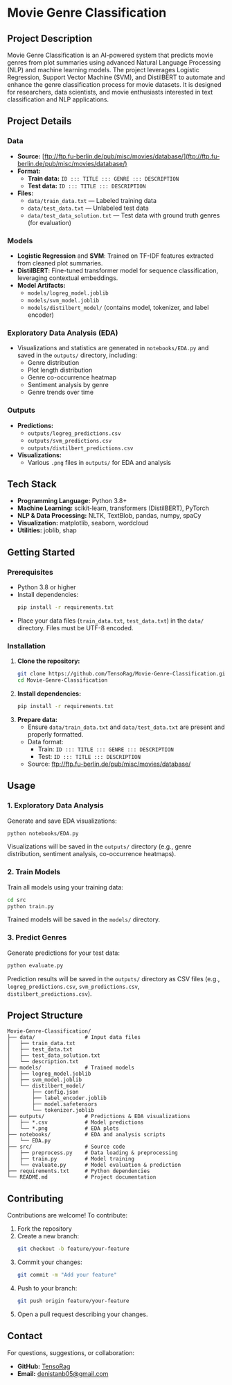 # Movie Genre Classification

## Project Description

Movie Genre Classification is an AI-powered system that predicts movie genres from plot summaries using advanced Natural Language Processing (NLP) and machine learning models. The project leverages Logistic Regression, Support Vector Machine (SVM), and DistilBERT to automate and enhance the genre classification process for movie datasets. It is designed for researchers, data scientists, and movie enthusiasts interested in text classification and NLP applications.

## Project Details

### Data
- **Source:** [ftp://ftp.fu-berlin.de/pub/misc/movies/database/](ftp://ftp.fu-berlin.de/pub/misc/movies/database/)
- **Format:**
  - **Train data:** `ID ::: TITLE ::: GENRE ::: DESCRIPTION`
  - **Test data:** `ID ::: TITLE ::: DESCRIPTION`
- **Files:**
  - `data/train_data.txt` — Labeled training data
  - `data/test_data.txt` — Unlabeled test data
  - `data/test_data_solution.txt` — Test data with ground truth genres (for evaluation)

### Models
- **Logistic Regression** and **SVM**: Trained on TF-IDF features extracted from cleaned plot summaries.
- **DistilBERT**: Fine-tuned transformer model for sequence classification, leveraging contextual embeddings.
- **Model Artifacts:**
  - `models/logreg_model.joblib`
  - `models/svm_model.joblib`
  - `models/distilbert_model/` (contains model, tokenizer, and label encoder)

### Exploratory Data Analysis (EDA)
- Visualizations and statistics are generated in `notebooks/EDA.py` and saved in the `outputs/` directory, including:
  - Genre distribution
  - Plot length distribution
  - Genre co-occurrence heatmap
  - Sentiment analysis by genre
  - Genre trends over time

### Outputs
- **Predictions:**
  - `outputs/logreg_predictions.csv`
  - `outputs/svm_predictions.csv`
  - `outputs/distilbert_predictions.csv`
- **Visualizations:**
  - Various `.png` files in `outputs/` for EDA and analysis

## Tech Stack

- **Programming Language:** Python 3.8+
- **Machine Learning:** scikit-learn, transformers (DistilBERT), PyTorch
- **NLP & Data Processing:** NLTK, TextBlob, pandas, numpy, spaCy
- **Visualization:** matplotlib, seaborn, wordcloud
- **Utilities:** joblib, shap

## Getting Started

### Prerequisites
- Python 3.8 or higher
- Install dependencies:
  ```bash
  pip install -r requirements.txt
  ```
- Place your data files (`train_data.txt`, `test_data.txt`) in the `data/` directory. Files must be UTF-8 encoded.

### Installation
1. **Clone the repository:**
   ```bash
   git clone https://github.com/TensoRag/Movie-Genre-Classification.git
   cd Movie-Genre-Classification
   ```
2. **Install dependencies:**
   ```bash
   pip install -r requirements.txt
   ```
3. **Prepare data:**
   - Ensure `data/train_data.txt` and `data/test_data.txt` are present and properly formatted.
   - Data format:
     - Train: `ID ::: TITLE ::: GENRE ::: DESCRIPTION`
     - Test:  `ID ::: TITLE ::: DESCRIPTION`
   - Source: ftp://ftp.fu-berlin.de/pub/misc/movies/database/

## Usage

### 1. Exploratory Data Analysis
Generate and save EDA visualizations:
```bash
python notebooks/EDA.py
```
Visualizations will be saved in the `outputs/` directory (e.g., genre distribution, sentiment analysis, co-occurrence heatmaps).

### 2. Train Models
Train all models using your training data:
```bash
cd src
python train.py
```
Trained models will be saved in the `models/` directory.

### 3. Predict Genres
Generate predictions for your test data:
```bash
python evaluate.py
```
Prediction results will be saved in the `outputs/` directory as CSV files (e.g., `logreg_predictions.csv`, `svm_predictions.csv`, `distilbert_predictions.csv`).

## Project Structure

```
Movie-Genre-Classification/
├── data/                # Input data files
│   ├── train_data.txt
│   ├── test_data.txt
│   ├── test_data_solution.txt
│   └── description.txt
├── models/              # Trained models
│   ├── logreg_model.joblib
│   ├── svm_model.joblib
│   └── distilbert_model/
│       ├── config.json
│       ├── label_encoder.joblib
│       ├── model.safetensors
│       └── tokenizer.joblib
├── outputs/             # Predictions & EDA visualizations
│   ├── *.csv            # Model predictions
│   └── *.png            # EDA plots
├── notebooks/           # EDA and analysis scripts
│   └── EDA.py
├── src/                 # Source code
│   ├── preprocess.py    # Data loading & preprocessing
│   ├── train.py         # Model training
│   └── evaluate.py      # Model evaluation & prediction
├── requirements.txt     # Python dependencies
└── README.md            # Project documentation
```

## Contributing

Contributions are welcome! To contribute:
1. Fork the repository
2. Create a new branch:
   ```bash
   git checkout -b feature/your-feature
   ```
3. Commit your changes:
   ```bash
   git commit -m "Add your feature"
   ```
4. Push to your branch:
   ```bash
   git push origin feature/your-feature
   ```
5. Open a pull request describing your changes.

## Contact

For questions, suggestions, or collaboration:
- **GitHub:** [TensoRag](https://github.com/TensoRag)
- **Email:** denistanb05@gmail.com
